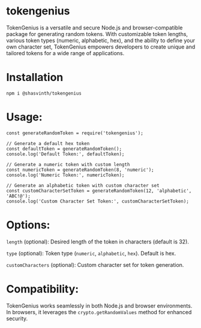 # tokengenius

TokenGenius is a versatile and secure Node.js and browser-compatible package for generating random tokens. With customizable token lengths, various token types (numeric, alphabetic, hex), and the ability to define your own character set, TokenGenius empowers developers to create unique and tailored tokens for a wide range of applications.

# Installation

`npm i @shasvinth/tokengenius`

# Usage:

```
const generateRandomToken = require('tokengenius');

// Generate a default hex token
const defaultToken = generateRandomToken();
console.log('Default Token:', defaultToken);

// Generate a numeric token with custom length
const numericToken = generateRandomToken(8, 'numeric');
console.log('Numeric Token:', numericToken);

// Generate an alphabetic token with custom character set
const customCharacterSetToken = generateRandomToken(12, 'alphabetic', 'ABC!@');
console.log('Custom Character Set Token:', customCharacterSetToken);
```

# Options:

`length` (optional): Desired length of the token in characters (default is 32).

`type` (optional): Token type (`numeric`, `alphabetic`, `hex`). Default is hex.

`customCharacters` (optional): Custom character set for token generation.

# Compatibility:
TokenGenius works seamlessly in both Node.js and browser environments. In browsers, it leverages the `crypto.getRandomValues` method for enhanced security.

